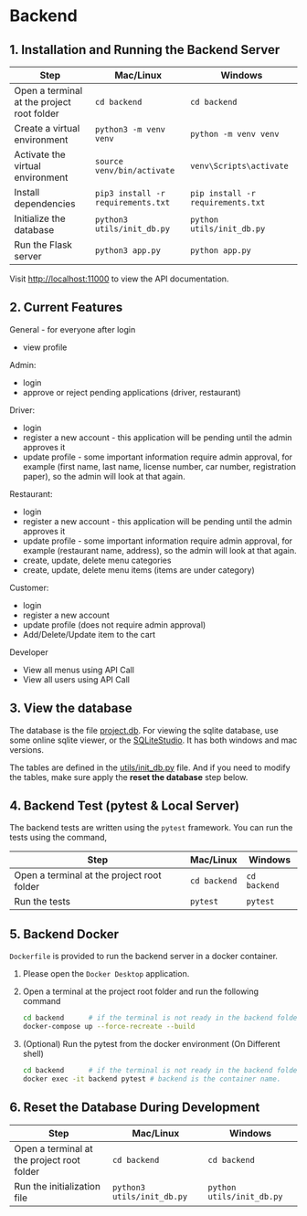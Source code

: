 # Backend

## 1. Installation and Running the Backend Server

| Step | Mac/Linux | Windows |
|------|-----------|---------|
| Open a terminal at the project root folder | `cd backend` | `cd backend` |
| Create a virtual environment | `python3 -m venv venv` | `python -m venv venv` |
| Activate the virtual environment | `source venv/bin/activate` | `venv\Scripts\activate` |
| Install dependencies | `pip3 install -r requirements.txt` | `pip install -r requirements.txt` |
| Initialize the database | `python3 utils/init_db.py` | `python utils/init_db.py` |
| Run the Flask server | `python3 app.py` | `python app.py` |

Visit [http://localhost:11000](http://localhost:11000) to view the API documentation.

## 2. Current Features

General - for everyone after login
* view profile

Admin:
* login
* approve or reject pending applications (driver, restaurant)

Driver:
* login
* register a new account - this application will be pending until the admin approves it
* update profile - some important information require admin approval, for example (first name, last name, license number, car number, registration paper), so the admin will look at that again.

Restaurant:
* login
* register a new account - this application will be pending until the admin approves it
* update profile - some important information require admin approval, for example (restaurant name, address), so the admin will look at that again.
* create, update, delete menu categories
* create, update, delete menu items (items are under category)

Customer:
* login
* register a new account
* update profile (does not require admin approval)
* Add/Delete/Update item to the cart

Developer
* View all menus using API Call
* View all users using API Call

## 3. View the database

The database is the file [project.db](./project.db). For viewing the sqlite database, use some online sqlite viewer, or the [SQLiteStudio](https://sqlitestudio.pl/). It has both windows and mac versions. 

The tables are defined in the [utils/init_db.py](./utils/init_db.py) file. And if you need to modify the tables, make sure apply the **reset the database** step below. 

## 4. Backend Test (pytest & Local Server)

The backend tests are written using the `pytest` framework. You can run the tests using the command,

| Step | Mac/Linux | Windows |
|------|-----------|---------|
| Open a terminal at the project root folder | `cd backend` | `cd backend` |
| Run the tests | `pytest` | `pytest` |

## 5. Backend Docker

`Dockerfile` is provided to run the backend server in a docker container.

1. Please open the `Docker Desktop` application. 

2. Open a terminal at the project root folder and run the following command

    ```sh
    cd backend      # if the terminal is not ready in the backend folder
    docker-compose up --force-recreate --build
    ```

3. (Optional) Run the pytest from the docker environment (On Different shell)

    ```sh
    cd backend      # if the terminal is not ready in the backend folder
    docker exec -it backend pytest # backend is the container name.
    ```

## 6. Reset the Database During Development

| Step | Mac/Linux | Windows |
|------|-----------|---------|
| Open a terminal at the project root folder | `cd backend` | `cd backend` |
| Run the initialization file | `python3 utils/init_db.py` | `python utils/init_db.py` |
